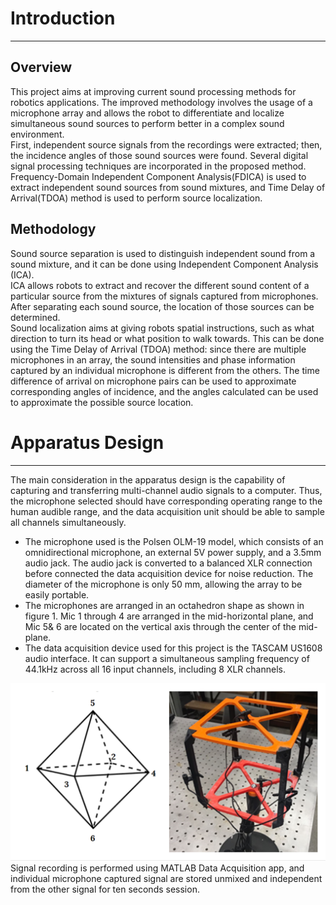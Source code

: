 # Introduction
---
## Overview
This project aims at improving current sound processing methods for robotics applications. The improved methodology involves the usage of a microphone array and allows the robot to differentiate and localize simultaneous sound sources to perform better in a complex sound environment.  
First, independent source signals from the recordings were extracted; then, the incidence angles of those sound sources were found. Several digital signal processing techniques are incorporated in the proposed method. Frequency-Domain Independent Component Analysis(FDICA) is used to extract independent sound sources from sound mixtures, and Time Delay of Arrival(TDOA) method is used to perform source localization. 

## Methodology
Sound source separation is used to distinguish independent sound from a sound mixture, and it can be done using Independent Component Analysis (ICA).   
ICA allows robots to extract and recover the different sound content of a particular source from the mixtures of signals captured from microphones. After separating each sound source, the location of those sources can be determined.  
Sound localization aims at giving robots spatial instructions, such as what direction to turn its head or what position to walk towards.  This can be done using the Time Delay of Arrival (TDOA) method: since there are multiple microphones in an array, the sound intensities and phase information captured by an individual microphone is different from the others. The time difference of arrival on microphone pairs can be used to approximate corresponding angles of incidence, and the angles calculated can be used to approximate the possible source location.

# Apparatus Design
---
The main consideration in the apparatus design is the capability of capturing and transferring multi-channel audio signals to a computer. Thus, the microphone selected should have corresponding operating range to the human audible range, and the data acquisition unit should be able to sample all channels simultaneously.  

* The microphone used is the Polsen OLM-19 model, which consists of an omnidirectional microphone, an external 5V power supply, and a 3.5mm audio jack. The audio jack is converted to a balanced XLR connection before connected the data acquisition device for noise reduction. The diameter of the microphone is only 50 mm, allowing the array to be easily portable.  
* The microphones are arranged in an octahedron shape as shown in figure 1. Mic 1 through 4 are arranged in the mid-horizontal plane, and Mic 5& 6 are located on the vertical axis through the center of the mid-plane.
* The data acquisition device used for this project is the TASCAM US1608 audio interface. It can support a simultaneous sampling frequency of 44.1kHz across all 16 input channels, including 8 XLR channels.  
<img src="pic/mic.PNG?raw=true"/>
Signal recording is performed using MATLAB Data Acquisition app, and individual microphone captured signal are stored unmixed and independent from the other signal for ten seconds session.


